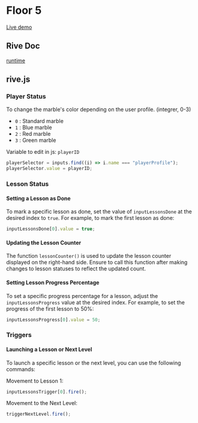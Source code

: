 # Floor 5

[Live demo](https://guillaumecartoonbase.github.io/Pasqal-Floor_5/)

## Rive Doc

[runtime](https://help.rive.app/runtimes/overview)

## rive.js

### Player Status

To change the marble's color depending on the user profile.
(integrer, 0-3)

- `0` : Standard marble
- `1` : Blue marble
- `2` : Red marble
- `3` : Green marble

Variable to edit in js: `playerID`

```js
playerSelector = inputs.find((i) => i.name === "playerProfile");
playerSelector.value = playerID;
```

### Lesson Status

#### Setting a Lesson as Done

To mark a specific lesson as done, set the value of `inputLessonsDone` at the desired index to `true`. For example, to mark the first lesson as done:

```js
inputLessonsDone[0].value = true;
```

#### Updating the Lesson Counter

The function `lessonCounter()` is used to update the lesson counter displayed on the right-hand side. Ensure to call this function after making changes to lesson statuses to reflect the updated count.

#### Setting Lesson Progress Percentage

To set a specific progress percentage for a lesson, adjust the `inputLessonsProgress` value at the desired index. For example, to set the progress of the first lesson to 50%:

```js
inputLessonsProgress[0].value = 50;
```

### Triggers

#### Launching a Lesson or Next Level

To launch a specific lesson or the next level, you can use the following commands:

Movement to Lesson 1:

```javascript
inputLessonsTrigger[0].fire();
```

Movement to the Next Level:

```javascript
triggerNextLevel.fire();
```
